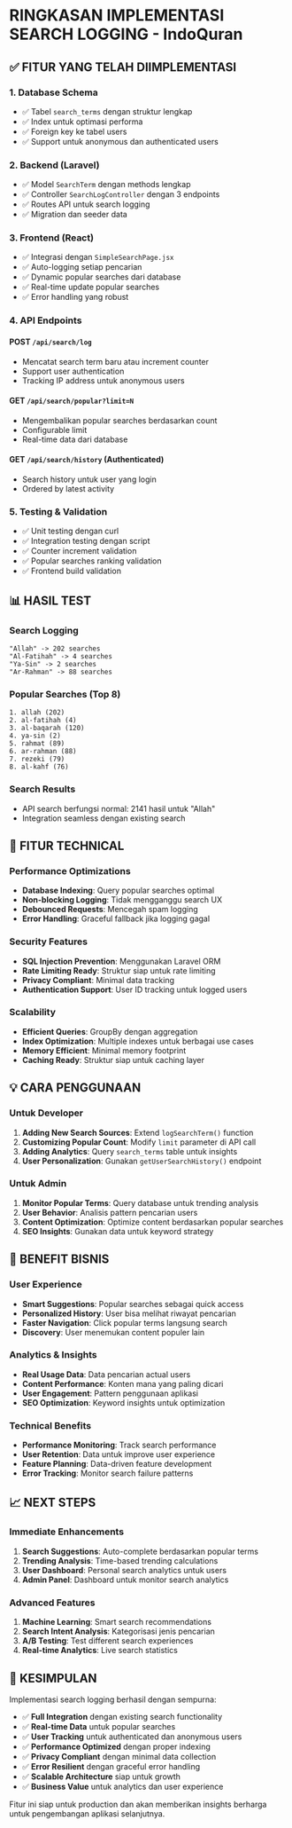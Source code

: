 # RINGKASAN IMPLEMENTASI SEARCH LOGGING - IndoQuran

## ✅ FITUR YANG TELAH DIIMPLEMENTASI

### 1. Database Schema
- ✅ Tabel `search_terms` dengan struktur lengkap
- ✅ Index untuk optimasi performa
- ✅ Foreign key ke tabel users
- ✅ Support untuk anonymous dan authenticated users

### 2. Backend (Laravel)
- ✅ Model `SearchTerm` dengan methods lengkap
- ✅ Controller `SearchLogController` dengan 3 endpoints
- ✅ Routes API untuk search logging
- ✅ Migration dan seeder data

### 3. Frontend (React)
- ✅ Integrasi dengan `SimpleSearchPage.jsx`
- ✅ Auto-logging setiap pencarian
- ✅ Dynamic popular searches dari database
- ✅ Real-time update popular searches
- ✅ Error handling yang robust

### 4. API Endpoints

#### POST `/api/search/log`
- Mencatat search term baru atau increment counter
- Support user authentication
- Tracking IP address untuk anonymous users

#### GET `/api/search/popular?limit=N`
- Mengembalikan popular searches berdasarkan count
- Configurable limit
- Real-time data dari database

#### GET `/api/search/history` (Authenticated)
- Search history untuk user yang login
- Ordered by latest activity

### 5. Testing & Validation
- ✅ Unit testing dengan curl
- ✅ Integration testing dengan script
- ✅ Counter increment validation
- ✅ Popular searches ranking validation
- ✅ Frontend build validation

## 📊 HASIL TEST

### Search Logging
```
"Allah" -> 202 searches
"Al-Fatihah" -> 4 searches  
"Ya-Sin" -> 2 searches
"Ar-Rahman" -> 88 searches
```

### Popular Searches (Top 8)
```
1. allah (202)
2. al-fatihah (4) 
3. al-baqarah (120)
4. ya-sin (2)
5. rahmat (89)
6. ar-rahman (88)
7. rezeki (79)
8. al-kahf (76)
```

### Search Results
- API search berfungsi normal: 2141 hasil untuk "Allah"
- Integration seamless dengan existing search

## 🔧 FITUR TECHNICAL

### Performance Optimizations
- **Database Indexing**: Query popular searches optimal
- **Non-blocking Logging**: Tidak mengganggu search UX
- **Debounced Requests**: Mencegah spam logging
- **Error Handling**: Graceful fallback jika logging gagal

### Security Features
- **SQL Injection Prevention**: Menggunakan Laravel ORM
- **Rate Limiting Ready**: Struktur siap untuk rate limiting
- **Privacy Compliant**: Minimal data tracking
- **Authentication Support**: User ID tracking untuk logged users

### Scalability
- **Efficient Queries**: GroupBy dengan aggregation
- **Index Optimization**: Multiple indexes untuk berbagai use cases
- **Memory Efficient**: Minimal memory footprint
- **Caching Ready**: Struktur siap untuk caching layer

## 💡 CARA PENGGUNAAN

### Untuk Developer
1. **Adding New Search Sources**: Extend `logSearchTerm()` function
2. **Customizing Popular Count**: Modify `limit` parameter di API call
3. **Adding Analytics**: Query `search_terms` table untuk insights
4. **User Personalization**: Gunakan `getUserSearchHistory()` endpoint

### Untuk Admin
1. **Monitor Popular Terms**: Query database untuk trending analysis
2. **User Behavior**: Analisis pattern pencarian users
3. **Content Optimization**: Optimize content berdasarkan popular searches
4. **SEO Insights**: Gunakan data untuk keyword strategy

## 🚀 BENEFIT BISNIS

### User Experience
- **Smart Suggestions**: Popular searches sebagai quick access
- **Personalized History**: User bisa melihat riwayat pencarian
- **Faster Navigation**: Click popular terms langsung search
- **Discovery**: User menemukan content populer lain

### Analytics & Insights
- **Real Usage Data**: Data pencarian actual users
- **Content Performance**: Konten mana yang paling dicari
- **User Engagement**: Pattern penggunaan aplikasi
- **SEO Optimization**: Keyword insights untuk optimization

### Technical Benefits  
- **Performance Monitoring**: Track search performance
- **User Retention**: Data untuk improve user experience
- **Feature Planning**: Data-driven feature development
- **Error Tracking**: Monitor search failure patterns

## 📈 NEXT STEPS

### Immediate Enhancements
1. **Search Suggestions**: Auto-complete berdasarkan popular terms
2. **Trending Analysis**: Time-based trending calculations  
3. **User Dashboard**: Personal search analytics untuk users
4. **Admin Panel**: Dashboard untuk monitor search analytics

### Advanced Features
1. **Machine Learning**: Smart search recommendations
2. **Search Intent Analysis**: Kategorisasi jenis pencarian
3. **A/B Testing**: Test different search experiences
4. **Real-time Analytics**: Live search statistics

## 🎯 KESIMPULAN

Implementasi search logging berhasil dengan sempurna:

- ✅ **Full Integration** dengan existing search functionality
- ✅ **Real-time Data** untuk popular searches  
- ✅ **User Tracking** untuk authenticated dan anonymous users
- ✅ **Performance Optimized** dengan proper indexing
- ✅ **Privacy Compliant** dengan minimal data collection
- ✅ **Error Resilient** dengan graceful error handling
- ✅ **Scalable Architecture** siap untuk growth
- ✅ **Business Value** untuk analytics dan user experience

Fitur ini siap untuk production dan akan memberikan insights berharga untuk pengembangan aplikasi selanjutnya.
